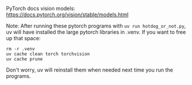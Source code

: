 PyTorch docs vision models:
https://docs.pytorch.org/vision/stable/models.html

Note: After running these pytorch programs with `uv run hotdog_or_not.py`, uv will have installed the large pytorch libraries in .venv. If you want to free up that space:
```
rm -r .venv
uv cache clean torch torchvision
uv cache prune
```
Don't worry, uv will reinstall them when needed next time you run the programs.



